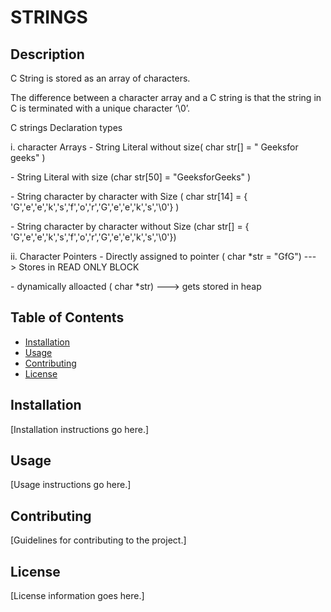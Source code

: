 # STRINGS

## Description
<p align="left">C String is stored as an array of characters.
<p align="left">The difference between a character array and a C string is that the string in C is terminated with a unique character ‘\0’.
<p align="left">C strings Declaration types 
  <p align="left">  i. character Arrays - String Literal without size( char str[] = " Geeksfor geeks" )
  <p align="mid">                      - String Literal with size (char str[50] = "GeeksforGeeks" )
   <p align="mid">                     - String character  by character with Size ( char str[14] = { 'G','e','e','k','s','f','o','r','G','e','e','k','s','\0'} )
   <p align="mid">                     - String character  by character without  Size (char str[] = { 'G','e','e','k','s','f','o','r','G','e','e','k','s','\0'})
    <p align="left">ii. Character Pointers - Directly assigned to pointer ( char *str  =  "GfG") ---> Stores in READ ONLY BLOCK 
      <p align="mid">                     -  dynamically alloacted ( char *str) ---> gets stored in heap 


## Table of Contents

- [Installation](#installation)
- [Usage](#usage)
- [Contributing](#contributing)
- [License](#license)

## Installation

[Installation instructions go here.]

## Usage

[Usage instructions go here.]

## Contributing

[Guidelines for contributing to the project.]

## License

[License information goes here.]
